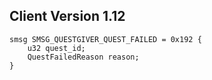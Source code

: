 ## Client Version 1.12

```rust,ignore
smsg SMSG_QUESTGIVER_QUEST_FAILED = 0x192 {
    u32 quest_id;    
    QuestFailedReason reason;    
}

```
